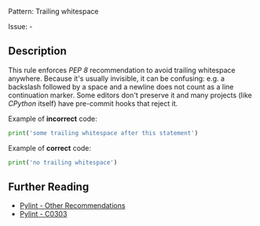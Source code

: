 Pattern: Trailing whitespace

Issue: -

## Description

This rule enforces _PEP 8_ recommendation to avoid trailing whitespace anywhere. Because it's usually invisible, it can be confusing: e.g. a backslash followed by a space and a newline does not count as a line continuation marker. Some editors don't preserve it and many projects (like _CPython_ itself) have pre-commit hooks that reject it.


Example of **incorrect** code:
```python
print('some trailing whitespace after this statement')   
```

Example of **correct** code:
```python
print('no trailing whitespace')
```

## Further Reading

* [Pylint - Other Recommendations](https://www.python.org/dev/peps/pep-0008/#other-recommendations)
* [Pylint - C0303](http://pylint-messages.wikidot.com/messages:c0303)
